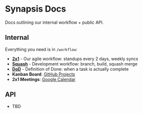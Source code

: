 # Synapsis Docs

Docs outlining our internal workflow + public API.

## Internal

Everything you need is in `/workflow`:

- **[2x1](./workflow/2x1.md)** - Our agile workflow: standups every 2 days, weekly syncs
- **[Squash](./workflow/squash.md)** - Development workflow: branch, build, squash merge
- **[DoD](./workflow/dod.md)** - Definition of Done: when a task is actually complete
- **Kanban Board**: [GitHub Projects](https://github.com/orgs/SynapsisAI/projects/2)
- **2x1 Meetings**: [Google Calendar](https://meet.google.com/cix-kejw-heg)

## API

- TBD

